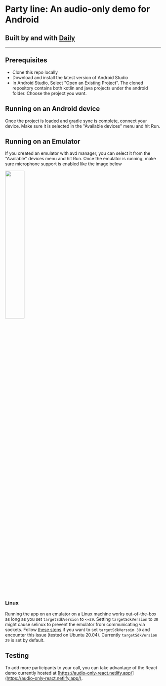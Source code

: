 # Party line: An audio-only demo for Android

## Built by and with [Daily](https://docs.daily.co/reference#using-the-react-native-daily-js-library)

---

## Prerequisites

- Clone this repo locally
- Download and install the latest version of Android Studio
- In Android Studio, Select "Open an Existing Project". The cloned repository contains both kotlin and java projects under the android folder. Choose the project you want.

## Running on an Android device

Once the project is loaded and gradle sync is complete, connect your device. Make sure it is selected in the "Available devices" menu and hit Run.

## Running on an Emulator

If you created an emulator with avd manager, you can select it from the "Available" devices menu and hit Run. Once the emulator is running, make sure  microphone support is enabled like the image below

<img src="https://user-images.githubusercontent.com/885084/109444441-eb10a200-7a45-11eb-9068-8a9179ab467e.png" width="35%">

### Linux

Running the app on an emulator on a Linux machine works out-of-the-box as long as you set `targetSdkVersion` to `<=29`. Setting `targetSdkVersion` to `30` might cause selinux to prevent the emulator from communicating via sockets. Follow [these steps](https://source.android.com/security/selinux/validate) if you want to set `targetSdkVersoin 30` and encounter this issue (tested on Ubuntu 20.04). Currently `targetSdkVersion 29` is set by default.

## Testing

To add more participants to your call, you can take advantage of the React demo currently hosted at [https://audio-only-react.netlify.app/](https://audio-only-react.netlify.app/).
